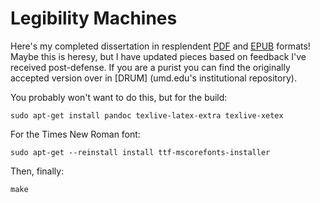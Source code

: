 # Legibility Machines

Here's my completed dissertation in resplendent [PDF] and [EPUB] formats! Maybe
this is heresy, but I have updated pieces based on feedback I've received
post-defense. If you are a purist you can find the originally accepted version
over in [DRUM] (umd.edu's institutional repository).

You probably won't want to do this, but for the build:

    sudo apt-get install pandoc texlive-latex-extra texlive-xetex

For the Times New Roman font:

    sudo apt-get --reinstall install ttf-mscorefonts-installer

Then, finally:

    make

[EPUB]: https://github.com/edsu/diss/raw/master/diss.epub
[PDF]: https://github.com/edsu/diss/raw/master/diss.pdf
[here]: https://drum.lib.umd.edu/handle/1903/26731
